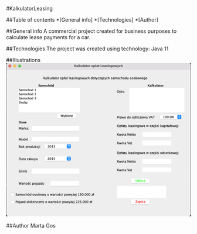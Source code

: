 #KalkulatorLeasing

##Table of contents 
*[General info] 
*[Technologies] 
*[Author]

##General info 
A commercial project created for business purposes to calculate lease payments for a car.

##Technologies The project was created using technology:
Java 11

##Illustrations
![Kalkulator](https://github.com/martgo/KalkulatorLeasing/blob/master/kalkulatorLeasing.png)

##Author
Marta Gos
